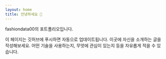 ```yaml
---
layout: home
title: 안녕하세요 👋
---
```


fashiondata00의 포트폴리오입니다.

이 페이지는 깃허브에 푸시하면 자동으로 업데이트됩니다. 이곳에 자신을 소개하는 글을 작성해보세요. 어떤 기술을 사용하는지, 무엇에 관심이 있는지 등을 자유롭게 적을 수 있습니다.
